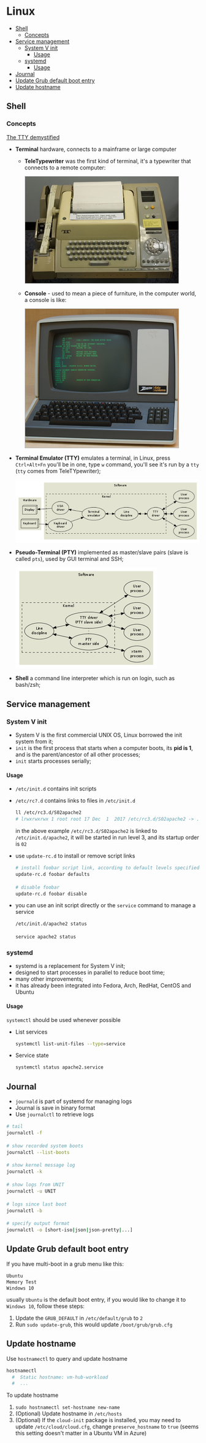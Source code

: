 # Linux

- [Shell](#shell)
  - [Concepts](#concepts)
- [Service management](#service-management)
  - [System V init](#system-v-init)
    - [Usage](#usage)
  - [systemd](#systemd)
    - [Usage](#usage-1)
- [Journal](#journal)
- [Update Grub default boot entry](#update-grub-default-boot-entry)
- [Update hostname](#update-hostname)

## Shell

### Concepts

[The TTY demystified](https://www.linusakesson.net/programming/tty/)

- **Terminal** hardware, connects to a mainframe or large computer

  - **TeleTypewriter** was the first kind of terminal, it's a typewriter that connects to a remote computer:

    ![terminal](image/../images/linux_terminal.png)

  - **Console** - used to mean a piece of furniture, in the computer world, a console is like:

    ![console](image/../images/linux_console.png)

- **Terminal Emulator (TTY)** emulates a terminal, in Linux, press `Ctrl+Alt+Fn` you'll be in one, type `w` command, you'll see it's run by a `tty` (`tty` comes from TeleTYpewriter);

  ![tty-model](image/../images/linux_console_model.png)

- **Pseudo-Terminal (PTY)** implemented as master/slave pairs (slave is called `pts`), used by GUI terminal and SSH;

  ![pty-model](image/../images/linux_pty_model.png)

- **Shell** a command line interpreter which is run on login, such as bash/zsh;

## Service management

### System V init

- System V is the first commercial UNIX OS, Linux borrowed the init system from it;
- `init` is the first process that starts when a computer boots, its **pid is 1**, and is the parent/ancestor of all other processes;
- `init` starts processes serially;

#### Usage

- `/etc/init.d` contains init scripts
- `/etc/rc?.d` contains links to files in `/etc/init.d`

  ```sh
  ll /etc/rc3.d/S02apache2
  # lrwxrwxrwx 1 root root 17 Dec  1  2017 /etc/rc3.d/S02apache2 -> ../init.d/apache2
  ```

  in the above example `/etc/rc3.d/S02apache2` is linked to `/etc/init.d/apache2`, it will be started in run level 3, and its startup order is `02`

- use `update-rc.d` to install or remove script links

  ```sh
  # install foobar script link, according to default levels specified in the comments of its script
  update-rc.d foobar defaults

  # disable foobar
  update-rc.d foobar disable
  ```

- you can use an init script directly or the `service` command to manage a service

  ```sh
  /etc/init.d/apache2 status

  service apache2 status
  ```

### systemd

- systemd is a replacement for System V init;
- designed to start processes in parallel to reduce boot time;
- many other improvements;
- it has already been integrated into Fedora, Arch, RedHat, CentOS and Ubuntu

#### Usage

`systemctl` should be used whenever possible

- List services

  ```sh
  systemctl list-unit-files --type=service
  ```

- Service state

  ```sh
  systemctl status apache2.service
  ```


## Journal

- `journald` is part of systemd for managing logs
- Journal is save in binary format
- Use `journalctl` to retrieve logs

```sh
# tail
journalctl -f

# show recorded system boots
journalctl --list-boots

# show kernel message log
journalctl -k

# show logs from UNIT
journalctl -u UNIT

# logs since last boot
journalctl -b

# specify output format
journalctl -o [short-iso|json|json-pretty|...]
```

## Update Grub default boot entry

If you have multi-boot in a grub menu like this:

```
Ubuntu
Memory Test
Windows 10
```

usually `Ubuntu` is the default boot entry, if you would like to change it to `Windows 10`, follow these steps:

1. Update the `GRUB_DEFAULT` in `/etc/default/grub` to `2`
1. Run `sudo update-grub`, this would update `/boot/grub/grub.cfg`


## Update hostname

Use `hostnamectl` to query and update hostname

```sh
hostnamectl
  #  Static hostname: vm-hub-workload
  #  ...
```

To update hostname

1. `sudo hostnamectl set-hostname new-name`
1. (Optional) Update hostname in `/etc/hosts`
1. (Optional) If the `cloud-init` package is installed, you may need to update `/etc/cloud/cloud.cfg`, change `preserve_hostname` to `true` (seems this setting doesn't matter in a Ubuntu VM in Azure)
